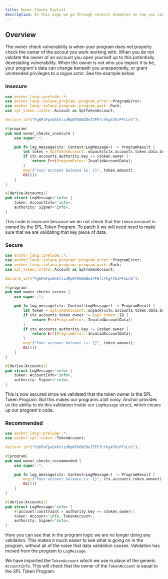 ```yaml
---
title: Owner Checks Exploit
description: In this page we go through several examples on how you can exploit a program through an Owner Check vulnerability. The Reader is then shown how to patch the insecure code.
---
```


## Overview
The owner check vulnerability is when your program does not properly check the owner of the accout you work working with.
When you do not validate the owner of an account you open yourself up to this potentially devestating vulnerability.
When the owner is not who you expect it to be, your program's data can change beneath you unexpectedly, or grant unintended privileges to a rogue actor.
See the example below.
### Insecure

```rust
use anchor_lang::prelude::*;
use anchor_lang::solana_program::program_error::ProgramError;
use anchor_lang::solana_program::program_pack::Pack;
use spl_token::state::Account as SplTokenAccount;

declare_id!("Fg6PaFpoGXkYsidMpWTK6W2BeZ7FEfcYkg476zPFsLnS");

#[program]
pub mod owner_checks_insecure {
    use super::*;

    pub fn log_message(ctx: Context<LogMessage>) -> ProgramResult {
        let token = SplTokenAccount::unpack(&ctx.accounts.token.data.borrow())?;
        if ctx.accounts.authority.key != &token.owner {
            return Err(ProgramError::InvalidAccountData);
        }
        msg!("Your account balance is: {}", token.amount);
        Ok(())
    }
}

#[derive(Accounts)]
pub struct LogMessage<'info> {
    token: AccountInfo<'info>,
    authority: Signer<'info>,
}
```
This code is insecure because we do not check that the `token` account is owned by the SPL Token Program.
To patch it we will need need to make sure that we are validating that key piece of data.

### Secure

```rust
use anchor_lang::prelude::*;
use anchor_lang::solana_program::program_error::ProgramError;
use anchor_lang::solana_program::program_pack::Pack;
use spl_token::state::Account as SplTokenAccount;

declare_id!("Fg6PaFpoGXkYsidMpWTK6W2BeZ7FEfcYkg476zPFsLnS");

#[program]
pub mod owner_checks_secure {
    use super::*;

    pub fn log_message(ctx: Context<LogMessage>) -> ProgramResult {
        let token = SplTokenAccount::unpack(&ctx.accounts.token.data.borrow())?;
        if ctx.accounts.token.owner != &spl_token::ID {
            return Err(ProgramError::InvalidAccountData);
        }
        if ctx.accounts.authority.key != &token.owner {
            return Err(ProgramError::InvalidAccountData);
        }
        msg!("Your account balance is: {}", token.amount);
        Ok(())
    }
}

#[derive(Accounts)]
pub struct LogMessage<'info> {
    token: AccountInfo<'info>,
    authority: Signer<'info>,
}
```
This is now secured since we validated that the token owner is the SPL Token Program.
But this makes our programs a bit noisy.
Anchor provides us the ability to do this validation inside our `LogMessage` struct, which cleans up our program's code.

### Recommended
```rust
use anchor_lang::prelude::*;
use anchor_spl::token::TokenAccount;

declare_id!("Fg6PaFpoGXkYsidMpWTK6W2BeZ7FEfcYkg476zPFsLnS");

#[program]
pub mod owner_checks_recommended {
    use super::*;

    pub fn log_message(ctx: Context<LogMessage>) -> ProgramResult {
        msg!("Your account balance is: {}", ctx.accounts.token.amount);
        Ok(())
    }
}

#[derive(Accounts)]
pub struct LogMessage<'info> {
    #[account(constraint = authority.key == &token.owner)]
    token: Account<'info, TokenAccount>,
    authority: Signer<'info>,
}
```
Here you can see that in the program logic we are no longer doing any validation.
This makes it much easier to see what is going on in the program, without all of the noise that data validation causes.
Validation has moved from the program to `LogMessage`.

We have imported the `TokenAccount` which we use in place of the generic `AccountInfo`.
This will check that the owner of the `TokenAccount` is equal to the SPL Token Program.
